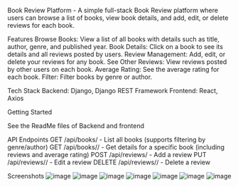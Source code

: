 Book Review Platform -
A simple full-stack Book Review platform where users can browse a list of books, view book details, and add, edit, or delete reviews for each book.

Features
Browse Books: View a list of all books with details such as title, author, genre, and published year.
Book Details: Click on a book to see its details and all reviews posted by users.
Review Management: Add, edit, or delete your reviews for any book.
See Other Reviews: View reviews posted by other users on each book.
Average Rating: See the average rating for each book.
Filter: Filter books by genre or author.

Tech Stack
Backend: Django, Django REST Framework
Frontend: React, Axios


Getting Started

See the ReadMe files of Backend and frontend

API Endpoints
GET /api/books/ - List all books (supports filtering by genre/author)
GET /api/books/<id>/ - Get details for a specific book (including reviews and average rating)
POST /api/reviews/ - Add a review
PUT /api/reviews/<id>/ - Edit a review
DELETE /api/reviews/<id>/ - Delete a review

Screenshots
![image](https://github.com/user-attachments/assets/a9516824-72f8-4ac7-9839-fcf3131861de)
![image](https://github.com/user-attachments/assets/e9dd0b07-7349-420c-b526-51fdddd81f9e)
![image](https://github.com/user-attachments/assets/98e7d534-2ed3-44b1-b8a2-f84713d34f1d)
![image](https://github.com/user-attachments/assets/f5cd3777-3ba6-486c-babb-b94d78928a89)
![image](https://github.com/user-attachments/assets/bec01ac6-3fe4-417d-aa85-908ae7b3325c)
![image](https://github.com/user-attachments/assets/355d15d1-986f-49d6-bfa3-29b972d54f7c)
![image](https://github.com/user-attachments/assets/51669df0-66af-40a9-beef-215cebb99000)





